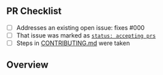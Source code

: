 <!-- 👋 Hi, thanks for sending a PR to testing-create-typescript-app! 💖.
Please fill out all fields below and make sure each item is true and [x] checked.
Otherwise we may not be able to review your PR. -->

## PR Checklist

- [ ] Addresses an existing open issue: fixes #000
- [ ] That issue was marked as [`status: accepting prs`](https://github.com/nbogie/testing-create-typescript-app/issues?q=is%3Aopen+is%3Aissue+label%3A%22status%3A+accepting+prs%22)
- [ ] Steps in [CONTRIBUTING.md](https://github.com/nbogie/testing-create-typescript-app/blob/main/.github/CONTRIBUTING.md) were taken

## Overview

<!-- Description of what is changed and how the code change does that. -->
